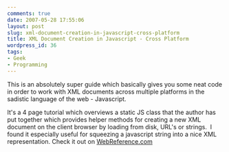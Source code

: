 ```yaml
---
comments: true
date: 2007-05-28 17:55:06
layout: post
slug: xml-document-creation-in-javascript-cross-platform
title: XML Document Creation in Javascript - Cross Platform
wordpress_id: 36
tags:
- Geek
- Programming
---
```


This is an absolutely super guide which basically gives you some neat code in order to work with XML documents across multiple platforms in the sadistic language of the web - Javascript.

It's a 4 page tutorial which overviews a static JS class that the author has put together which provides helper methods for creating a new XML document on the client browser by loading from disk, URL's or strings.  I found it especially useful for squeezing a javascript string into a nice XML representation. Check it out on [WebReference.com](http://www.webreference.com/programming/javascript/definitive2/4.html)
